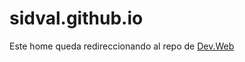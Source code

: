 # sidval.github.io

Este home queda redireccionando al repo de [Dev.Web](https://sidval.github.io/dev.web/)
